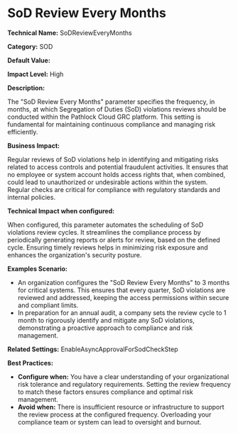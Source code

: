 # SoD Review Every Months

**Technical Name:** SoDReviewEveryMonths

**Category:** SOD

**Default Value:** 

**Impact Level:** High

**Description:**

The "SoD Review Every Months" parameter specifies the frequency, in months, at which Segregation of Duties (SoD) violations reviews should be conducted within the Pathlock Cloud GRC platform. This setting is fundamental for maintaining continuous compliance and managing risk efficiently.

**Business Impact:**

Regular reviews of SoD violations help in identifying and mitigating risks related to access controls and potential fraudulent activities. It ensures that no employee or system account holds access rights that, when combined, could lead to unauthorized or undesirable actions within the system. Regular checks are critical for compliance with regulatory standards and internal policies.

**Technical Impact when configured:**

When configured, this parameter automates the scheduling of SoD violations review cycles. It streamlines the compliance process by periodically generating reports or alerts for review, based on the defined cycle. Ensuring timely reviews helps in minimizing risk exposure and enhances the organization's security posture.

**Examples Scenario:**

- An organization configures the "SoD Review Every Months" to 3 months for critical systems. This ensures that every quarter, SoD violations are reviewed and addressed, keeping the access permissions within secure and compliant limits.
- In preparation for an annual audit, a company sets the review cycle to 1 month to rigorously identify and mitigate any SoD violations, demonstrating a proactive approach to compliance and risk management.

**Related Settings:** EnableAsyncApprovalForSodCheckStep

**Best Practices:** 

- **Configure when:** You have a clear understanding of your organizational risk tolerance and regulatory requirements. Setting the review frequency to match these factors ensures compliance and optimal risk management.
- **Avoid when:** There is insufficient resource or infrastructure to support the review process at the configured frequency. Overloading your compliance team or system can lead to oversight and burnout.